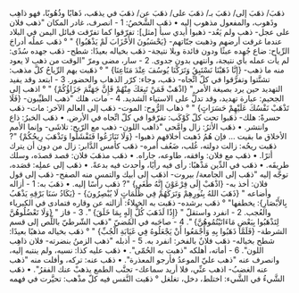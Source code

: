 ‌ذهَبَ/ ‌ذهَبَ إلى/ ‌ذهَبَ بـ/ ‌ذهَبَ على/ ‌ذهَبَ عن/ ‌ذهَبَ في يذهَب، ذَهابًا وذُهُوبًا، فهو ذاهِب وذَهوب، والمفعول مذهوب إليه
• ‌ذهَب الشَّخصُ:
1 - انصرف، غادر المكان "‌ذهب فلان على عجل- ‌ذهب ولم يَعُد- ذهبوا أيدي سبأ [مثل]: تفرّقوا كما تفرّقت قبائل اليمن في البلاد عندما غرقت أرضهم وذهبت جنّاتهم- {يَحْسَبُونَ الأَحْزَابَ لَمْ يَذْهَبُوا} " ° ‌ذهَب عملُه أدراجَ الرِّياح: ضاع جُهده عبثًا ودون فائدة وبلا نتيجة- ‌ذهَب بخياله بعيدًا: شطح- ‌ذهَب جهده سُدًى: لم يأت عمله بأي نتيجة، وانتهى بدون جدوى.
2 - سار، مضى ومرّ "الوقت من ‌ذهب لا يعود منه ما ‌ذهب- {إِنَّا ذَهَبْنَا نَسْتَبِقُ وَتَرَكْنَا يُوسُفَ عِنْدَ مَتَاعِنَا} " ° ذهَبت بهم الرِّياحُ كلَّ مذهب: تشتَّتوا وتفرَّقوا في كلّ اتِّجاه- ‌ذهَب، وجاء: كرّر الذهاب والحضور.
3 - ابتعد وقد يفيد التهديد حين يرد بصيغة الأمر " {اذْهَبْ فَمَنْ تَبِعَكَ مِنْهُمْ فَإِنَّ جَهَنَّمَ جَزَاؤُكُمْ} " ° اذهب إلى الجحيم: عبارة تهديد، وقد تدلُّ على الاستياء الشديد.
4 - مات، هلك "‌ذهب الطيِّبون- {فَلَا تَذْهَبْ نَفْسُكَ عَلَيْهِمْ حَسَرَاتٍ} " ° ذهاب الرُّوح: الموت- ‌ذهَب إلى العالم الآخر: مات- ‌ذهَب حسرةً: هلك- ذهَبوا تحت كلّ كَوْكَب: تفرّقوا في كلّ اتِّجاه في الأرض.
• ‌ذهَب الخبرُ: ذاع وانتشر.
• ‌ذهَب الأثرُ: زال وامَّحى "ذاهب اللون- ‌ذهب مع الرّيح: تلاشَى- وإنما الأمم الأخلاق ما بقيت … فإن هُمُ ذَهبت أخلاقهم ذهبوا- {وَلَا تَنَازَعُوا فَتَفْشَلُوا وَتَذْهَبَ رِيحُكُمْ} "? ذهَبت ريحُه: زالت دولته، غُلب، ضَعُف أمره- ‌ذهَب كأمس الدَّابر: زال من دون أن يترك أثرًا.
• ‌ذهَب مع فلان: وافقه، طاوعه، جاراه.
• ‌ذهَب مذهَبَ فلان: قصد قصدَه، وسلك طريقَه.
• ‌ذهَب في الدِّين مَذْهبًا: رأى فيه رأيًا، وأحدث فيه بدعةً.
• ‌ذهَب إلى عملِه: قصَده، توجَّه إليه "‌ذهَب إلى الجامعة/ بيروت- اذهَب إلى أبيك والتمس منه الصفح- ‌ذهَب إلى قول فلان: أخذ به- {اذْهَبْ إِلَى فِرْعَوْنَ إِنَّهُ طَغَى} "? ‌ذهَب رأسًا إليه.
• ‌ذهَبَ به:
1 - أزاله وأضاعه " {‌ذَهَبَ اللهُ بِنُورِهِمْ وَتَرَكَهُمْ فِي ظُلُمَاتٍ لَا يُبْصِرُونَ} - {يَكَادُ سَنَا بَرْقِهِ يَذْهَبُ بِالأَبْصَارِ}: يخطفها" ° ‌ذهَب برشده- ذهَبت به الخيلاءُ: أزالته عن وقاره فتمادى في الكبرياء والعُجب.
2 - انفرد واستقلّ " {إِذًا لَذَهَبَ كُلُّ إِلَهٍ بِمَا خَلَقَ} ".
3 - فاز " {وَلَا تَعْضُلُوهُنَّ لِتَذْهَبُوا بِبَعْضِ مَاءَاتَيْتُمُوهُنَّ} ".
4 - صاحَبه في المُضيّ "‌ذهَب الشّرطيّ باللِّص إلى قسم الشرطة- {فَلَمَّا ذَهَبُوا بِهِ وَأَجْمَعُوا أَنْ يَجْعَلُوهُ فِي غَيَابَةِ الْجُبِّ} " ° ‌ذهَب بخياله مذهبًا بعيدًا: شطح بخياله- ‌ذهَب فلانٌ بالفخر: انفرد به.
5 - أذبله "‌ذهب الزمنُ بنضرته- فلان ذاهِب اللون".
6 - أماته، أهلكه "ذهبت به الحُمّى".
• ‌ذهَب عليه كذا: نسيه، ولم ينتبه إليه، وانصرف عنه "‌ذهب عليّ الموعدُ فأرجو المعذرة".
• ‌ذهَب عنه: تركه، وأفلت منه "‌ذهب عنه الغضبُ- اذهب عنِّي، فلا أريد سماعك- تجنَّب الطمع يذهبْ عنك الفقرُ".
• ‌ذهَب الشَّيءُ في الشَّيء: اختلط، دخل، تغلغل ° ذهَبت النَّفس فيه كلّ مذْهب: تحيَّرت في فهمه